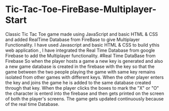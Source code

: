 # Tic-Tac-Toe-FireBase-Multiplayer-Start
Classic Tic Tac Toe game made using JavaScript and basic HTML &amp; CSS and added RealTime Database from FireBase to give Multiplayer Functionality.  I have used Javascript and basic HTML &amp; CSS to build ythis web application , I have integrated the Real Time Database from google Firebase to add the Multiplayer functionality.  #Real Time DataBase from Firebase  So when the player hosts a game a new key is generated and also a new game database is created in the firebase with the key so that the game between the two people playing the game with same key remains isolated from other games with different keys.  When the other player enters the key and joins the game he is added to the same database created through that key.  When the player clicks the boxes to mark the "X" or "O" the character is enterd into the firebase and then gets printed on the screen of both the player's screens. The game gets updated continuously because of the real time Database.
